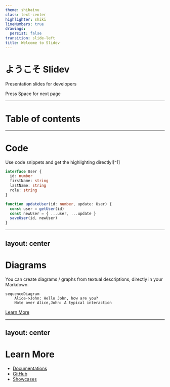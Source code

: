```yaml
---
theme: shibainu
class: text-center
highlighter: shiki
lineNumbers: true
drawings:
  persist: false
transition: slide-left
title: Welcome to Slidev
---
```


# ようこそ Slidev

Presentation slides for developers

Press Space for next page

---

# Table of contents

<Toc maxDepth="1"></Toc>

---

# Code

Use code snippets and get the highlighting directly![^1]

```ts {all|1|2}
interface User {
  id: number
  firstName: string
  lastName: string
  role: string
}

function updateUser(id: number, update: User) {
  const user = getUser(id)
  const newUser = { ...user, ...update }
  saveUser(id, newUser)
}
```

---
layout: center
---

# Diagrams

You can create diagrams / graphs from textual descriptions, directly in your Markdown.

```mermaid {scale: 1.0}
sequenceDiagram
    Alice->John: Hello John, how are you?
    Note over Alice,John: A typical interaction
```

[Learn More](https://sli.dev/guide/syntax.html#diagrams)

---
layout: center
---

# Learn More

- [Documentations](https://sli.dev)
- [GitHub](https://github.com/slidevjs/slidev)
- [Showcases](https://sli.dev/showcases.html)
